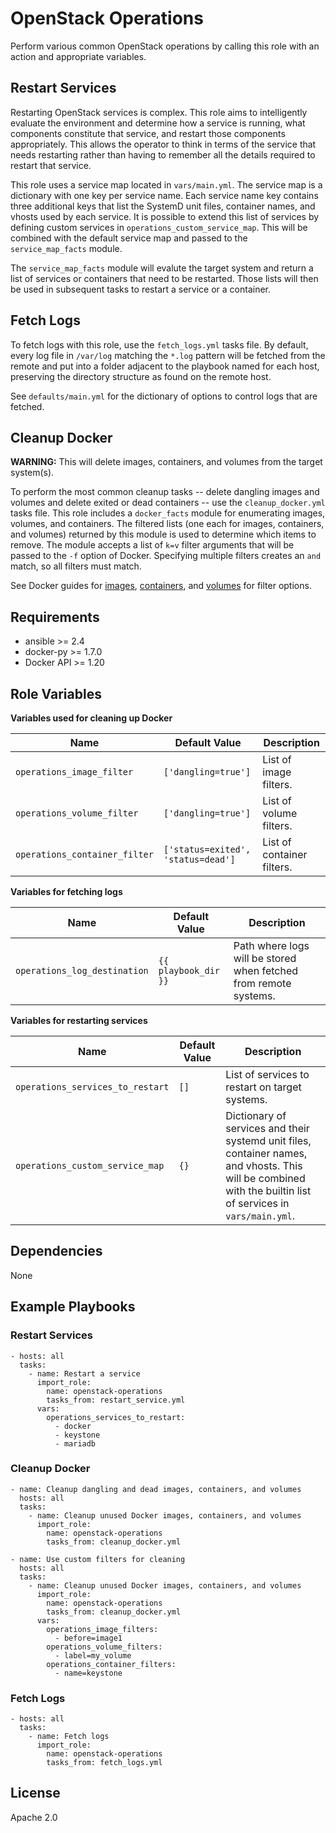 # OpenStack Operations #


Perform various common OpenStack operations by calling this role with an action and appropriate variables.

## Restart Services ##

Restarting OpenStack services is complex. This role aims to intelligently evaluate the environment and determine how a service is running, what components constitute that service, and restart those components appropriately. This allows the operator to think in terms of the service that needs restarting rather than having to remember all the details required to restart that service.

This role uses a service map located in `vars/main.yml`. The service map is a dictionary with one key per service name. Each service name key contains three additional keys that list the SystemD unit files, container names, and vhosts used by each service. It is possible to extend this list of services by defining custom services in `operations_custom_service_map`. This will be combined with the default service map and passed to the `service_map_facts` module.

The `service_map_facts` module will evalute the target system and return a list of services or containers that need to be restarted. Those lists will then be used in subsequent tasks to restart a service or a container.

## Fetch Logs ##

To fetch logs with this role, use the `fetch_logs.yml` tasks file. By default, every log file in `/var/log` matching the `*.log` pattern will be fetched from the remote and put into a folder adjacent to the playbook named for each host, preserving the directory structure as found on the remote host.

See `defaults/main.yml` for the dictionary of options to control logs that are fetched.

## Cleanup Docker ##

**WARNING:** This will delete images, containers, and volumes from the target system(s).

To perform the most common cleanup tasks -- delete dangling images and volumes and delete exited or dead containers -- use the `cleanup_docker.yml` tasks file. This role includes a `docker_facts` module for enumerating images, volumes, and containers. The filtered lists (one each for images, containers, and volumes) returned by this module is used to determine which items to remove. The module accepts a list of `k=v` filter arguments that will be passed to the `-f` option of Docker. Specifying multiple filters creates an `and` match, so all filters must match.

See Docker guides for [images](https://docs.docker.com/engine/reference/commandline/images/#filtering), [containers](https://docs.docker.com/engine/reference/commandline/ps/#filtering), and [volumes](https://docs.docker.com/engine/reference/commandline/volume_ls/#filtering) for filter options.


## Requirements ##

 - ansible >= 2.4
 - docker-py >= 1.7.0
 - Docker API >= 1.20

## Role Variables ##


**Variables used for cleaning up Docker**

| Name              | Default Value       | Description          |
|-------------------|---------------------|----------------------|
| `operations_image_filter` | `['dangling=true']` | List of image filters. |
| `operations_volume_filter` | `['dangling=true']` | List of volume filters. |
| `operations_container_filter` | `['status=exited', 'status=dead']` | List of container filters. |

**Variables for fetching logs**

| Name              | Default Value       | Description          |
|-------------------|---------------------|----------------------|
| `operations_log_destination` | `{{ playbook_dir }}` | Path where logs will be stored when fetched from remote systems. |


**Variables for restarting services**

| Name              | Default Value       | Description          |
|-------------------|---------------------|----------------------|
| `operations_services_to_restart` | `[]` | List of services to restart on target systems. |
| `operations_custom_service_map` | `{}` | Dictionary of services and their systemd unit files, container names, and vhosts. This will be combined with the builtin list of services in `vars/main.yml`. |


## Dependencies ##

None

## Example Playbooks ##


### Restart Services ###

    - hosts: all
      tasks:
        - name: Restart a service
          import_role:
            name: openstack-operations
            tasks_from: restart_service.yml
          vars:
            operations_services_to_restart:
              - docker
              - keystone
              - mariadb


### Cleanup Docker ###

    - name: Cleanup dangling and dead images, containers, and volumes
      hosts: all
      tasks:
        - name: Cleanup unused Docker images, containers, and volumes
          import_role:
            name: openstack-operations
            tasks_from: cleanup_docker.yml

    - name: Use custom filters for cleaning
      hosts: all
      tasks:
        - name: Cleanup unused Docker images, containers, and volumes
          import_role:
            name: openstack-operations
            tasks_from: cleanup_docker.yml
          vars:
            operations_image_filters:
              - before=image1
            operations_volume_filters:
              - label=my_volume
            operations_container_filters:
              - name=keystone



### Fetch Logs ###
    - hosts: all
      tasks:
        - name: Fetch logs
          import_role:
            name: openstack-operations
            tasks_from: fetch_logs.yml

License
-------

Apache 2.0
